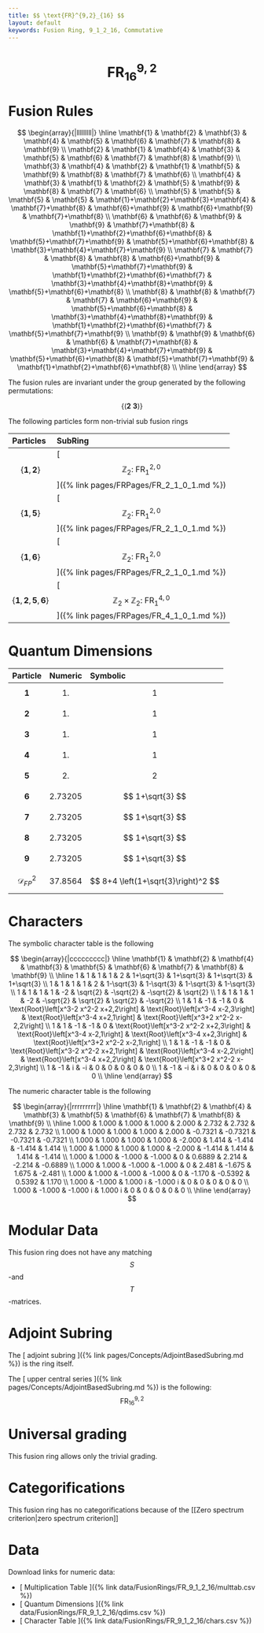 ```yaml
---
title: $$ \text{FR}^{9,2}_{16} $$
layout: default
keywords: Fusion Ring, 9_1_2_16, Commutative
---
```

# $$ \text{FR}^{9,2}_{16} $$


# Fusion Rules

$$
\begin{array}{|lllllllll|}
\hline
 \mathbf{1} & \mathbf{2} & \mathbf{3} & \mathbf{4} & \mathbf{5} & \mathbf{6} & \mathbf{7} & \mathbf{8} & \mathbf{9} \\
 \mathbf{2} & \mathbf{1} & \mathbf{4} & \mathbf{3} & \mathbf{5} & \mathbf{6} & \mathbf{7} & \mathbf{8} & \mathbf{9} \\
 \mathbf{3} & \mathbf{4} & \mathbf{2} & \mathbf{1} & \mathbf{5} & \mathbf{9} & \mathbf{8} & \mathbf{7} & \mathbf{6} \\
 \mathbf{4} & \mathbf{3} & \mathbf{1} & \mathbf{2} & \mathbf{5} & \mathbf{9} & \mathbf{8} & \mathbf{7} & \mathbf{6} \\
 \mathbf{5} & \mathbf{5} & \mathbf{5} & \mathbf{5} & \mathbf{1}+\mathbf{2}+\mathbf{3}+\mathbf{4} & \mathbf{7}+\mathbf{8} & \mathbf{6}+\mathbf{9} & \mathbf{6}+\mathbf{9} & \mathbf{7}+\mathbf{8} \\
 \mathbf{6} & \mathbf{6} & \mathbf{9} & \mathbf{9} & \mathbf{7}+\mathbf{8} & \mathbf{1}+\mathbf{2}+\mathbf{6}+\mathbf{8} & \mathbf{5}+\mathbf{7}+\mathbf{9} & \mathbf{5}+\mathbf{6}+\mathbf{8} & \mathbf{3}+\mathbf{4}+\mathbf{7}+\mathbf{9} \\
 \mathbf{7} & \mathbf{7} & \mathbf{8} & \mathbf{8} & \mathbf{6}+\mathbf{9} & \mathbf{5}+\mathbf{7}+\mathbf{9} & \mathbf{1}+\mathbf{2}+\mathbf{6}+\mathbf{7} & \mathbf{3}+\mathbf{4}+\mathbf{8}+\mathbf{9} & \mathbf{5}+\mathbf{6}+\mathbf{8} \\
 \mathbf{8} & \mathbf{8} & \mathbf{7} & \mathbf{7} & \mathbf{6}+\mathbf{9} & \mathbf{5}+\mathbf{6}+\mathbf{8} & \mathbf{3}+\mathbf{4}+\mathbf{8}+\mathbf{9} & \mathbf{1}+\mathbf{2}+\mathbf{6}+\mathbf{7} & \mathbf{5}+\mathbf{7}+\mathbf{9} \\
 \mathbf{9} & \mathbf{9} & \mathbf{6} & \mathbf{6} & \mathbf{7}+\mathbf{8} & \mathbf{3}+\mathbf{4}+\mathbf{7}+\mathbf{9} & \mathbf{5}+\mathbf{6}+\mathbf{8} & \mathbf{5}+\mathbf{7}+\mathbf{9} & \mathbf{1}+\mathbf{2}+\mathbf{6}+\mathbf{8} \\
\hline
\end{array}
$$


The fusion rules are invariant under the group generated by the following permutations:

$$ \left\{(\mathbf{2} \ \mathbf{3})\right\} $$


The following particles form non-trivial sub fusion rings

| Particles | SubRing |
| :------ | :------ |
| $$ \{\mathbf{1},\mathbf{2}\} $$ | [ $$ \mathbb{Z}_2:\ \text{FR}^{2,0}_{1} $$ ]({% link pages/FRPages/FR_2_1_0_1.md %}) |
| $$ \{\mathbf{1},\mathbf{5}\} $$ | [ $$ \mathbb{Z}_2:\ \text{FR}^{2,0}_{1} $$ ]({% link pages/FRPages/FR_2_1_0_1.md %}) |
| $$ \{\mathbf{1},\mathbf{6}\} $$ | [ $$ \mathbb{Z}_2:\ \text{FR}^{2,0}_{1} $$ ]({% link pages/FRPages/FR_2_1_0_1.md %}) |
| $$ \{\mathbf{1},\mathbf{2},\mathbf{5},\mathbf{6}\} $$ | [ $$ \mathbb{Z}_2\times \mathbb{Z}_2:\ \text{FR}^{4,0}_{1} $$ ]({% link pages/FRPages/FR_4_1_0_1.md %}) |


# Quantum Dimensions

| Particle | Numeric | Symbolic |
| :------ | :------ | :------ |
| $$ \mathbf{1} $$ | $$ 1. $$ | $$ 1 $$ |
| $$ \mathbf{2} $$ | $$ 1. $$ | $$ 1 $$ |
| $$ \mathbf{3} $$ | $$ 1. $$ | $$ 1 $$ |
| $$ \mathbf{4} $$ | $$ 1. $$ | $$ 1 $$ |
| $$ \mathbf{5} $$ | $$ 2. $$ | $$ 2 $$ |
| $$ \mathbf{6} $$ | $$ 2.73205 $$ | $$ 1+\sqrt{3} $$ |
| $$ \mathbf{7} $$ | $$ 2.73205 $$ | $$ 1+\sqrt{3} $$ |
| $$ \mathbf{8} $$ | $$ 2.73205 $$ | $$ 1+\sqrt{3} $$ |
| $$ \mathbf{9} $$ | $$ 2.73205 $$ | $$ 1+\sqrt{3} $$ |
| $$ \mathcal{D}_{FP}^2 $$ | $$ 37.8564 $$ | $$ 8+4 \left(1+\sqrt{3}\right)^2 $$ |

# Characters

The symbolic character table is the following

$$
\begin{array}{|ccccccccc|}
\hline
 \mathbf{1} & \mathbf{2} & \mathbf{4} & \mathbf{3} & \mathbf{5} & \mathbf{6} & \mathbf{7} & \mathbf{8} & \mathbf{9} \\
\hline
 1 & 1 & 1 & 1 & 2 & 1+\sqrt{3} & 1+\sqrt{3} & 1+\sqrt{3} & 1+\sqrt{3} \\
 1 & 1 & 1 & 1 & 2 & 1-\sqrt{3} & 1-\sqrt{3} & 1-\sqrt{3} & 1-\sqrt{3} \\
 1 & 1 & 1 & 1 & -2 & \sqrt{2} & -\sqrt{2} & -\sqrt{2} & \sqrt{2} \\
 1 & 1 & 1 & 1 & -2 & -\sqrt{2} & \sqrt{2} & \sqrt{2} & -\sqrt{2} \\
 1 & 1 & -1 & -1 & 0 & \text{Root}\left[x^3-2 x^2-2 x+2,2\right] & \text{Root}\left[x^3-4 x-2,3\right] & \text{Root}\left[x^3-4 x+2,1\right] & \text{Root}\left[x^3+2 x^2-2 x-2,2\right] \\
 1 & 1 & -1 & -1 & 0 & \text{Root}\left[x^3-2 x^2-2 x+2,3\right] & \text{Root}\left[x^3-4 x-2,1\right] & \text{Root}\left[x^3-4 x+2,3\right] & \text{Root}\left[x^3+2 x^2-2 x-2,1\right] \\
 1 & 1 & -1 & -1 & 0 & \text{Root}\left[x^3-2 x^2-2 x+2,1\right] & \text{Root}\left[x^3-4 x-2,2\right] & \text{Root}\left[x^3-4 x+2,2\right] & \text{Root}\left[x^3+2 x^2-2 x-2,3\right] \\
 1 & -1 & i & -i & 0 & 0 & 0 & 0 & 0 \\
 1 & -1 & -i & i & 0 & 0 & 0 & 0 & 0 \\
\hline
\end{array}
$$

The numeric character table is the following

$$
\begin{array}{|rrrrrrrrr|}
\hline
 \mathbf{1} & \mathbf{2} & \mathbf{4} & \mathbf{3} & \mathbf{5} & \mathbf{6} & \mathbf{7} & \mathbf{8} & \mathbf{9} \\
\hline
 1.000 & 1.000 & 1.000 & 1.000 & 2.000 & 2.732 & 2.732 & 2.732 & 2.732 \\
 1.000 & 1.000 & 1.000 & 1.000 & 2.000 & -0.7321 & -0.7321 & -0.7321 & -0.7321 \\
 1.000 & 1.000 & 1.000 & 1.000 & -2.000 & 1.414 & -1.414 & -1.414 & 1.414 \\
 1.000 & 1.000 & 1.000 & 1.000 & -2.000 & -1.414 & 1.414 & 1.414 & -1.414 \\
 1.000 & 1.000 & -1.000 & -1.000 & 0 & 0.6889 & 2.214 & -2.214 & -0.6889 \\
 1.000 & 1.000 & -1.000 & -1.000 & 0 & 2.481 & -1.675 & 1.675 & -2.481 \\
 1.000 & 1.000 & -1.000 & -1.000 & 0 & -1.170 & -0.5392 & 0.5392 & 1.170 \\
 1.000 & -1.000 & 1.000 i & -1.000 i & 0 & 0 & 0 & 0 & 0 \\
 1.000 & -1.000 & -1.000 i & 1.000 i & 0 & 0 & 0 & 0 & 0 \\
\hline
\end{array}
$$

# Modular Data

This fusion ring does not have any matching $$ S $$-and $$ T $$-matrices.

# Adjoint Subring

The [ adjoint subring ]({% link pages/Concepts/AdjointBasedSubring.md %}) is the ring itself.

The [ upper central series ]({% link pages/Concepts/AdjointBasedSubring.md %}) is the following:
$$ \text{FR}^{9,2}_{16} $$

# Universal grading

This fusion ring allows only the trivial grading.

# Categorifications

This fusion ring has no categorifications because of the [[Zero spectrum criterion|zero spectrum criterion]]

# Data

Download links for numeric data:

* [ Multiplication Table ]({% link data/FusionRings/FR_9_1_2_16/multtab.csv %})
* [ Quantum Dimensions ]({% link data/FusionRings/FR_9_1_2_16/qdims.csv %})
* [ Character Table ]({% link data/FusionRings/FR_9_1_2_16/chars.csv %})